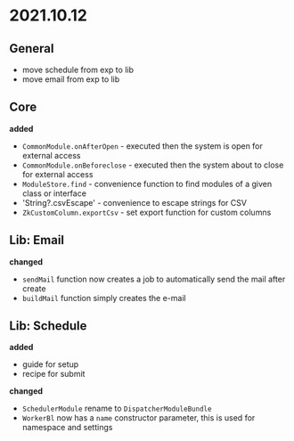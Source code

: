 # 2021.10.12

## General

- move schedule from exp to lib
- move email from exp to lib

## Core

**added**

- `CommonModule.onAfterOpen` - executed then the system is open for external access
- `CommonModule.onBeforeclose` - executed then the system about to close for external access
- `ModuleStore.find` - convenience function to find modules of a given class or interface
- 'String?.csvEscape' - convenience to escape strings for CSV
- `ZkCustomColumn.exportCsv` - set export function for custom columns

## Lib: Email

**changed**

- `sendMail` function now creates a job to automatically send the mail after create
- `buildMail` function simply creates the e-mail

## Lib: Schedule

**added**

- guide for setup
- recipe for submit

**changed**

- `SchedulerModule` rename to `DispatcherModuleBundle`
- `WorkerBl` now has a `name` constructor parameter, this is used for namespace and settings
